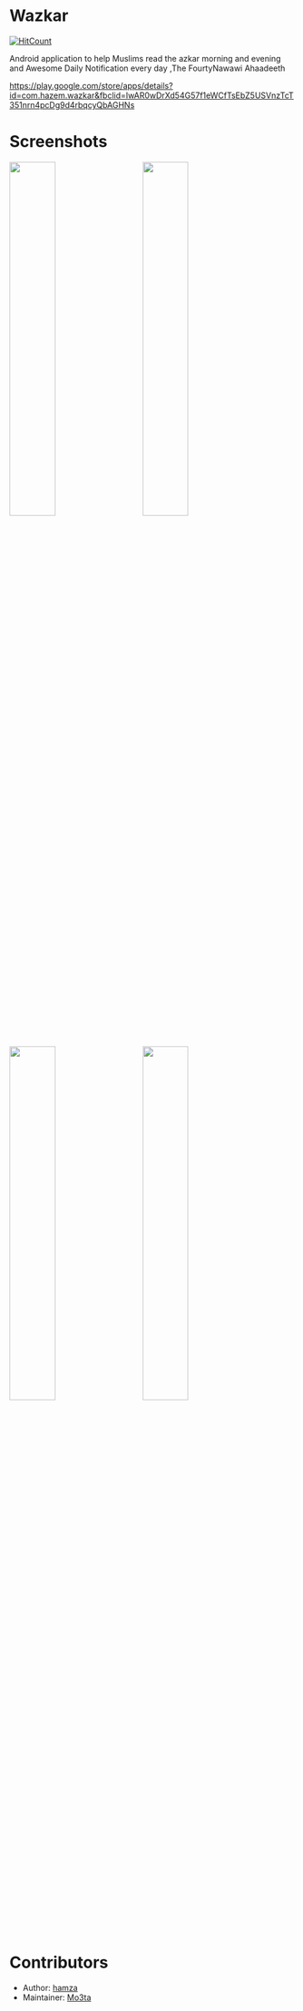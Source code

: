 # Wazkar
[![HitCount](http://hits.dwyl.com/hamza94max/Wazkar.svg)](http://hits.dwyl.com/hamza94max/Wazkar)

Android  application to help Muslims read the azkar morning and evening
and Awesome Daily Notification every day ,The FourtyNawawi Ahaadeeth

https://play.google.com/store/apps/details?id=com.hazem.wazkar&fbclid=IwAR0wDrXd54G57f1eWCfTsEbZ5USVnzTcT351nrn4pcDg9d4rbqcyQbAGHNs


# Screenshots 
<div>

<img src = "https://user-images.githubusercontent.com/54688005/89568598-d52a5e00-d823-11ea-8a98-049681905725.png" width = 40%>
  <img width ="5%"/> 
  
<img src = "https://user-images.githubusercontent.com/54688005/89568716-0014b200-d824-11ea-8fcb-4be7af30880c.pnghttps://user-images.githubusercontent.com/54688005/89568716-0014b200-d824-11ea-8fcb-4be7af30880c.png" width = 40% />
</div>

<div>
<img src = "https://user-images.githubusercontent.com/54688005/89568716-0014b200-d824-11ea-8fcb-4be7af30880c.png" width = 40%>
  <img width ="5%"/> 
  


<img src = "https://user-images.githubusercontent.com/54688005/89568723-030fa280-d824-11ea-8412-d4311a80839a.png" width = 40%>
</div>




# Contributors 
- Author: [hamza](https://github.com/hamza94max/Wazkar)
- Maintainer: [Mo3ta](https://github.com/MahmoudMabrok)
